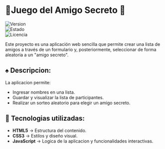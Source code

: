 # 🎁Juego del Amigo Secreto 🎁
![Version](https://img.shields.io/badge/version-1.0.0-blue)<br>
![Estado](https://img.shields.io/badge/status-completed-green)<br>
![Licencia](https://img.shields.io/badge/license-MIT-lightgrey)
<p>Este proyecto es una aplicación web sencilla que permite crear una lista de amigos a través de un formulario y, posteriormente, seleccionar de forma aleatoria a un "amigo secreto".
</p>

## ♠️ Descripcion: 

La aplicacion permite: 
- Ingresar nombres en una lista.
- Guardar y visualizar la lista de participantes.
- Realizar un sorteo aleatorio para elegir un amigo secreto.

## 🧰 Tecnologias utilizadas:
- **HTML5** -> Estructura del contenido.
- **CSS3** -> Estilos y diseño visual.
- **JavaScript** -> Logica de la aplicacion y funcionalidades interactivas. 


